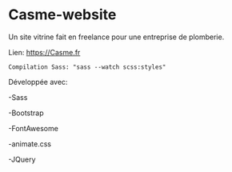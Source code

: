 # Casme-website
 
Un site vitrine fait en freelance pour une entreprise de plomberie.

Lien: https://Casme.fr

    Compilation Sass: "sass --watch scss:styles"

Développée avec:

-Sass

-Bootstrap

-FontAwesome

-animate.css

-JQuery
